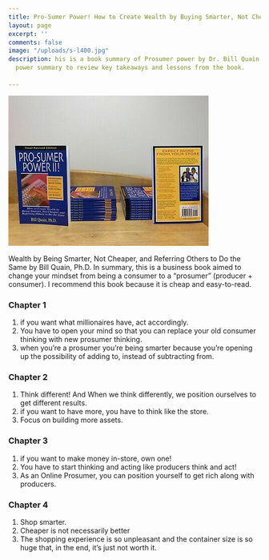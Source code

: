 ```yaml
---
title: Pro-Sumer Power! How to Create Wealth by Buying Smarter, Not Cheaper!
layout: page
excerpt: ''
comments: false
image: "/uploads/s-l400.jpg"
description: his is a book summary of Prosumer power by Dr. Bill Quain. Read Prosumer
  power summary to review key takeaways and lessons from the book.

---
```

![](/uploads/s-l400.jpg)

Wealth by Being Smarter, Not Cheaper, and Referring Others to Do the Same by Bill Quain, Ph.D. In summary, this is a business book aimed to change your mindset from being a consumer to a “prosumer” (producer + consumer). I recommend this book because it is cheap and easy-to-read.

### Chapter 1

1. if you want what millionaires have, act accordingly.
2. You have to open your mind so that you can replace your old consumer thinking with new prosumer thinking.
3. when you’re a prosumer you’re being smarter because you’re opening up the possibility of adding to, instead of subtracting from.

### Chapter 2

1. Think different! And When we think differently, we position ourselves to get different results.
2. if you want to have more, you have to think like the store.
3. Focus on building more assets.

### Chapter 3

1. if you want to make money in-store, own one!
2. You have to start thinking and acting like producers think and act!
3. As an Online Prosumer, you can position yourself to get rich along with producers.

### Chapter 4

1. Shop smarter.
2. Cheaper is not necessarily better
3. The shopping experience is so unpleasant and the container size is so huge that, in the end, it’s just not worth it.
